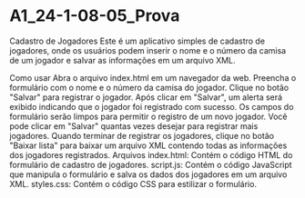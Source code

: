 # A1_24-1-08-05_Prova

Cadastro de Jogadores
Este é um aplicativo simples de cadastro de jogadores, onde os usuários podem inserir o nome e o número da camisa de um jogador e salvar as informações em um arquivo XML.

Como usar
Abra o arquivo index.html em um navegador da web.
Preencha o formulário com o nome e o número da camisa do jogador.
Clique no botão "Salvar" para registrar o jogador.
Após clicar em "Salvar", um alerta será exibido indicando que o jogador foi registrado com sucesso. Os campos do formulário serão limpos para permitir o registro de um novo jogador.
Você pode clicar em "Salvar" quantas vezes desejar para registrar mais jogadores.
Quando terminar de registrar os jogadores, clique no botão "Baixar lista" para baixar um arquivo XML contendo todas as informações dos jogadores registrados.
Arquivos
index.html: Contém o código HTML do formulário de cadastro de jogadores.
script.js: Contém o código JavaScript que manipula o formulário e salva os dados dos jogadores em um arquivo XML.
styles.css: Contém o código CSS para estilizar o formulário.

